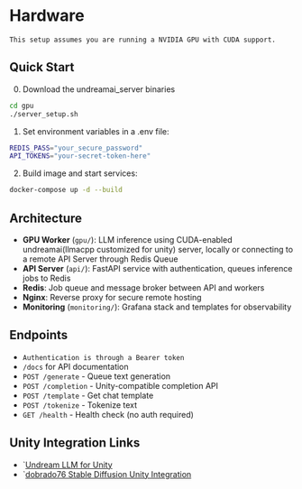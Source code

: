 # Hardware
`This setup assumes you are running a NVIDIA GPU with CUDA support.`

## Quick Start

0. Download the undreamai_server binaries
```bash
cd gpu
./server_setup.sh
```

1. Set environment variables in a .env file:
```bash
REDIS_PASS="your_secure_password"
API_TOKENS="your-secret-token-here"
```

2. Build image and start services:
```bash
docker-compose up -d --build
```

## Architecture

- **GPU Worker** (`gpu/`): LLM inference using CUDA-enabled undreamai(llmacpp customized for unity) server, locally or connecting to a remote API Server through Redis Queue
- **API Server** (`api/`): FastAPI service with authentication, queues inference jobs to Redis
- **Redis**: Job queue and message broker between API and workers
- **Nginx**: Reverse proxy for secure remote hosting
- **Monitoring** (`monitoring/`): Grafana stack and templates for observability

## Endpoints

- `Authentication is through a Bearer token`
- `/docs` for API documentation
- `POST /generate` - Queue text generation
- `POST /completion` - Unity-compatible completion API
- `POST /template` - Get chat template
- `POST /tokenize` - Tokenize text
- `GET /health` - Health check (no auth required)

## Unity Integration Links
- `[Undream LLM for Unity](https://assetstore.unity.com/packages/tools/ai-ml-integration/llm-for-unity-273604)
- `[dobrado76 Stable Diffusion Unity Integration](https://github.com/dobrado76/Stable-Diffusion-Unity-Integration/discussions)
